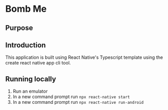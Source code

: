 # Bomb Me

## Purpose

## Introduction

This application is built using React Native's Typescript template using the create react native app cli tool.

## Running locally

1. Run an emulator
2. In a new command prompt run `npx react-native start`
3. In a new command prompt run `npx react-native run-android`